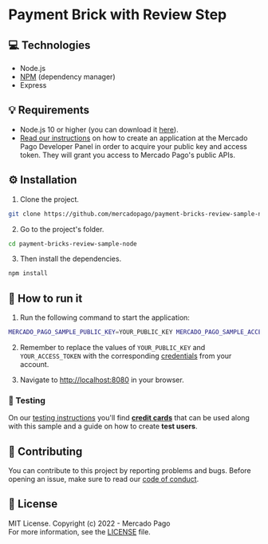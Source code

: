 # Payment Brick with Review Step

## :computer: Technologies

- Node.js
- [NPM](https://www.npmjs.com) (dependency manager)
- Express

## 💡 Requirements

- Node.js 10 or higher (you can download it [here](https://nodejs.org/)).
- [Read our instructions](https://www.mercadopago.com/developers/en/docs/getting-started) on how to create an application at the Mercado Pago Developer Panel in order to acquire your public key and access token. They will grant you access to Mercado Pago's public APIs.

## :gear: Installation

1. Clone the project.

```bash
git clone https://github.com/mercadopago/payment-bricks-review-sample-node
```

2. Go to the project's folder.

```bash
cd payment-bricks-review-sample-node
```

3. Then install the dependencies.

```bash
npm install
```

## 🌟 How to run it

1. Run the following command to start the application:

```bash
MERCADO_PAGO_SAMPLE_PUBLIC_KEY=YOUR_PUBLIC_KEY MERCADO_PAGO_SAMPLE_ACCESS_TOKEN=YOUR_ACCESS_TOKEN npm start
``` 

2. Remember to replace the values of `YOUR_PUBLIC_KEY` and `YOUR_ACCESS_TOKEN` with the corresponding [credentials](https://www.mercadopago.com/developers/panel/app) from your account.

3. Navigate to [http://localhost:8080](http://localhost:8080) in your browser.

### :test_tube: Testing

On our [testing instructions](https://www.mercadopago.com/developers/en/docs/checkout-bricks/integration/integration-test) you'll find **[credit cards](https://www.mercadopago.com/developers/en/docs/checkout-bricks/additional-content/test-cards)** that can be used along with this sample and a guide on how to create **test users**.

## :handshake: Contributing

You can contribute to this project by reporting problems and bugs. Before opening an issue, make sure to read our [code of conduct](CODE_OF_CONDUCT.md).

## :bookmark: License

MIT License. Copyright (c) 2022 - Mercado Pago <br/>
For more information, see the [LICENSE](LICENSE) file.
